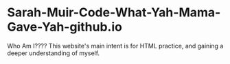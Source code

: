 # Sarah-Muir-Code-What-Yah-Mama-Gave-Yah-github.io
Who Am I???? This website's main intent is for HTML practice, and gaining a deeper understanding of myself. 
